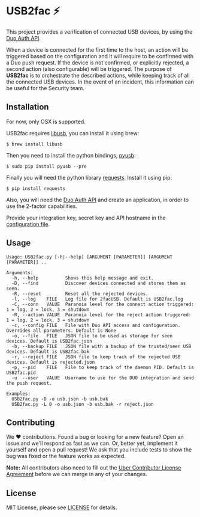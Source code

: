 # USB2fac ⚡️

This project provides a verification of connected USB devices, by using the [Duo Auth API](https://duo.com/docs/authapi).

When a device is connected for the first time to the host, an action will be triggered based on the configuration and it will require to be confirmed with a Duo push request.
If the device is not confirmed, or explicitly rejected, a second action (also configurable) will be triggered.
The purpose of **USB2fac** is to orchestrate the described actions, while keeping track of all the connected USB devices. In the event of an incident, this information can be useful for the Security team.

## Installation

For now, only OSX is supported.

USB2fac requires [libusb](http://libusb.info/), you can install it using brew:

```
$ brew install libusb
```

Then you need to install the python bindings, [pyusb](https://walac.github.io/pyusb/):

```
$ sudo pip install pyusb --pre
```

Finally you will need the python library [requests](http://docs.python-requests.org/). Install it using pip:

```
$ pip install requests
```

Also, you will need the [Duo Auth API](https://duo.com/docs/authapi) and create an application, in order to use the 2-factor capabilities.

Provide your integration key, secret key and API hostname in the [configuration file](https://github.com/uber/usb2fac/blob/master/config.ini.example).

## Usage

```
Usage: USB2fac.py [-h|--help] [ARGUMENT [PARAMETER]] [ARGUMENT [PARAMETER]] ..

Arguments:
  -h, --help          Shows this help message and exit.
  -D, --find          Discover devices connected and stores them as seen.
  -R, --reset         Reset all the rejected devices.
  -l, --log    FILE   Log file for 2facUSB. Default is USB2fac.log
  -C, --conn   VALUE  Paranoia level for the connect action triggered: 1 = log, 2 = lock, 3 = shutdown
  -R, --action VALUE  Paranoia level for the reject action triggered: 1 = log, 2 = lock, 3 = shutdown
  -c, --config FILE   File with Duo API access and configuration. Overrides all parameters. Default is None
  -o, --file   FILE   JSON file to be used as storage for seen devices. Default is USB2fac.json
  -b, --backup FILE   JSON file with a backup of the trusted/seen USB devices. Default is USB2fac.bak
  -r, --reject FILE   JSON file to keep track of the rejected USB devices. Default is rejected.json
  -p, --pid    FILE   File to keep track of the daemon PID. Default is USB2fac.pid
  -u  --user   VALUE  Username to use for the DUO integration and send the push request.

Examples:
  USB2fac.py -D -o usb.json -b usb.bak
  USB2fac.py -L 0 -o usb.json -b usb.bak -r reject.json
```

## Contributing

We :heart: contributions. Found a bug or looking for a new feature? Open an issue and we'll respond as fast as we can. Or, better yet, implement it yourself and open a pull request! We ask that you include tests to show the bug was fixed or the feature works as expected.

**Note:** All contributors also need to fill out the [Uber Contributor License Agreement](http://t.uber.com/cla) before we can merge in any of your changes.


## License

MIT License, please see [LICENSE](https://github.com/uber/usb2fac/blob/master/LICENSE) for details.
